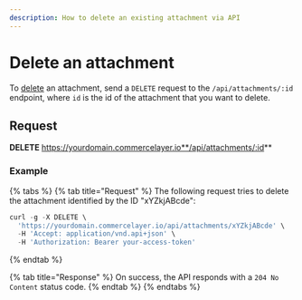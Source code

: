 ```yaml
---
description: How to delete an existing attachment via API
---
```


# Delete an attachment

To <a href="https://docs.commercelayer.io/developers/deleting-resources" target="_blank">delete</a> an attachment, send a `DELETE` request to the `/api/attachments/:id` endpoint, where `id` is the id of the attachment that you want to delete.

## Request

**DELETE** https://yourdomain.commercelayer.io**/api/attachments/:id**

### Example

{% tabs %}
{% tab title="Request" %}
The following request tries to delete the attachment identified by the ID "xYZkjABcde":

```javascript
curl -g -X DELETE \
  'https://yourdomain.commercelayer.io/api/attachments/xYZkjABcde' \
  -H 'Accept: application/vnd.api+json' \
  -H 'Authorization: Bearer your-access-token'
```
{% endtab %}

{% tab title="Response" %}
On success, the API responds with a `204 No Content` status code.
{% endtab %}
{% endtabs %}

